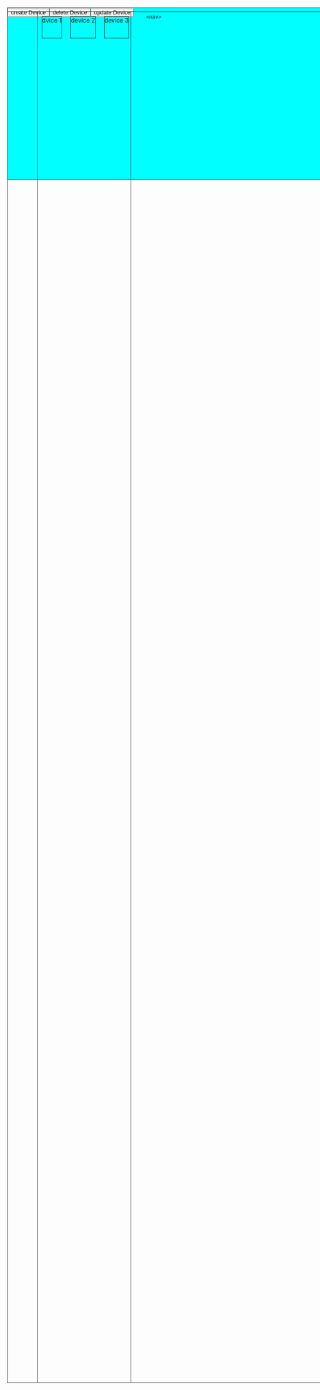 <!DOCTYPE html>
<html lang="en">
<head>
    <meta charset="UTF-8">
    <meta http-equiv="X-UA-Compatible" content="IE=edge">
    <meta name="viewport" content="width=device-width, initial-scale=1.0">
    <title>pagechange</title>
</head>
<body>
    <script>
        function createDevice(){
           
        const mainDiv = document.getElementById('mainContent');
        const allDivs= mainDiv.getElementsByTagName('div')
        const lastDevice = allDivs[allDivs.length-1].innerHTML;
        const lastElement = lastDevice.split("")[lastDevice.split("").length-2]
        console.log(lastElement)
        const newElement = document.createElement('div');
        newElement.innerHTML='device'+ (Number(lastElement)+1) + " "
        newElement.setAttribute('class', 'card')
        mainDiv.appendChild(newElement);
        }
</script>
    <div>
	<header class="mainHeader">
        <nav class="headerNav">
            <div class="navButton">
              <button class="navButton" onclick="createDevice()"> create Device </button>
            </div>
            <div class="navButton">
                <button class="navButton"> delete Device </button>
            </div>
            <div class="navButton">
                <button class="navButton"> update Device </button>
            </div>

        <nav>
</header>	
	<section class="mainSection">
<nav>
<nav>
	</section>
	<main class="mainPage" id="mainContent">
<div class="card">
    dvice 1
</div>
<div class="card">
 device 2
</div>
<div class="card">
device 3
</div>
	</main>
	<footer>

	</footer>
</div>
<style>
    .mainHeader{
            position: fixed;
    width: 100vw;
    height: 10vh;
    border: 1px solid;
    background-color: aqua;
    }
    .mainSection{
        height: 80vh;
    width: 30vw;
    border: 1px solid;
    position: fixed;
    top: 73px;
    }
    .mainPage{
        height: 80vh;
    width: 70vw;
    border: 1px solid;
    position: fixed;
    top: 73px;
    left: 31%;
        display:flex;
    }
    .card{
        border:1px solid;
        height:50px;
        margin:10px;
    }
    .headerNav{
        display:flex;
    }
          
    .navButton{
margin:10px;
background-color: brown;

    }
</style>
</body>
</html>
